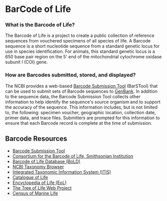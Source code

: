 
# BarCode of Life

### What is the Barcode of Life?

The Barcode of Life is a project to create a public collection of reference sequences from vouchered specimens of all species of life. A Barcode sequence is a short nucleotide sequence from a standard genetic locus for use in species identification. For animals, this standard genetic locus is a 650 base pair region on the 5' end of the mitochondrial cytochrome oxidase subunit I (COI) gene.

### How are Barcodes submitted, stored, and displayed?

The NCBI provides a web-based [Barcode Submission Tool](http://www.ncbi.nlm.nih.gov/WebSub/index.cgi?tool=barcode) (BarSTool) that can be used to submit sets of Barcode sequences to [GenBank](/~/). In addition to the sequence data, the Barcode Submission Tool collects other information to help identify the sequence's source organism and to support the accuracy of the sequence. This information includes, but is not limited to, the following: specimen voucher, geographic location, collection date, primer data, and trace files. Submitters are prompted for this information to ensure that each Barcode record is complete at the time of submission.





<div id="shared-content-1" nid="1458">

<div class="rightnav">

## Barcode Resources

*   [Barcode Submission Tool](http://www.ncbi.nlm.nih.gov/WebSub/index.cgi?tool=barcode)
*   [Consortium for the Barcode of Life, Smithsonian Institution](http://barcoding.si.edu/)
*   [Barcode of Life Database (BoLD)](http://www.barcodinglife.com/)
*   [NCBI Taxonomy Browser](http://www.ncbi.nlm.nih.gov/Taxonomy/taxonomyhome.html/index.cgi)
*   [Integrated Taxonomic Information System (ITIS)](http://www.itis.gov)
*   [Catalogue of Life](http://www.catalogueoflife.org)
*   [Encyclopedia of Life (EoL)](http://www.eol.org)
*   [The Tree of Life Web Project](http://tolweb.org/tree/phylogeny.html)
*   [Census of Marine Life](http://www.coml.org/)



